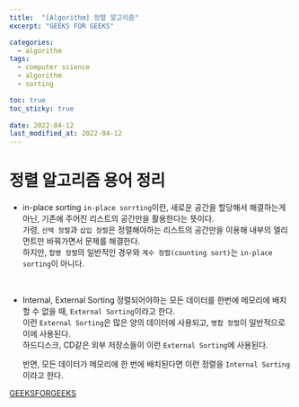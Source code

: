 ```yaml
---
title:  "[Algorithm] 정렬 알고리즘"
excerpt: "GEEKS FOR GEEKS"

categories:
  - algorithm
tags:
  - computer science
  - algorithm
  - sorting

toc: true
toc_sticky: true
 
date: 2022-04-12
last_modified_at: 2022-04-12
---
```


# 정렬 알고리즘 용어 정리

- in-place sorting
    `in-place sorrting`이란, 새로운 공간을 할당해서 해결하는게 아닌, 기존에 주어진 리스트의 공간만을 활용한다는 뜻이다.  
    가령, `선택 정렬`과 `삽입 정렬`은 정렬해야하는 리스트의 공간만을 이용해 내부의 엘리먼트만 바꿔가면서 문제를 해결한다.   
    하지만, `합병 정렬`의 일반적인 경우와 `계수 정렬(counting sort)`는 `in-place sorting`이 아니다.  


<br>

- Internal, External Sorting
    정렬되어야하는 모든 데이터를 한번에 메모리에 배치할 수 없을 때, `External Sorting`이라고 한다.  
    이런 `External Sorting`은 많은 양의 데이터에 사용되고, `병합 정렬`이 일반적으로 이에 사용된다.  
    하드디스크, CD같은 외부 저장소들이 이런 `External Sorting`에 사용된다.  

    반면, 모든 데이터가 메모리에 한 번에 배치된다면 이런 정렬을 `Internal Sorting`이라고 한다.





[GEEKSFORGEEKS](https://www.geeksforgeeks.org/)
